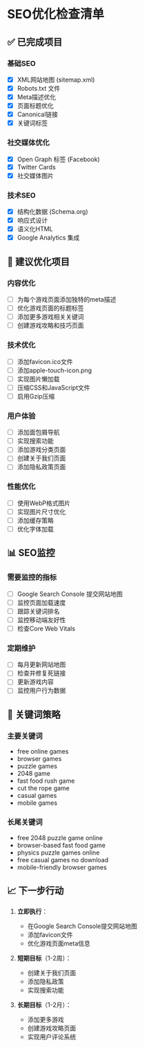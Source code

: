 # SEO优化检查清单

## ✅ 已完成项目

### 基础SEO
- [x] XML网站地图 (sitemap.xml)
- [x] Robots.txt 文件
- [x] Meta描述优化
- [x] 页面标题优化
- [x] Canonical链接
- [x] 关键词标签

### 社交媒体优化
- [x] Open Graph 标签 (Facebook)
- [x] Twitter Cards
- [x] 社交媒体图片

### 技术SEO
- [x] 结构化数据 (Schema.org)
- [x] 响应式设计
- [x] 语义化HTML
- [x] Google Analytics 集成

## 🔄 建议优化项目

### 内容优化
- [ ] 为每个游戏页面添加独特的meta描述
- [ ] 优化游戏页面的标题标签
- [ ] 添加更多游戏相关关键词
- [ ] 创建游戏攻略和技巧页面

### 技术优化
- [ ] 添加favicon.ico文件
- [ ] 添加apple-touch-icon.png
- [ ] 实现图片懒加载
- [ ] 压缩CSS和JavaScript文件
- [ ] 启用Gzip压缩

### 用户体验
- [ ] 添加面包屑导航
- [ ] 实现搜索功能
- [ ] 添加游戏分类页面
- [ ] 创建关于我们页面
- [ ] 添加隐私政策页面

### 性能优化
- [ ] 使用WebP格式图片
- [ ] 实现图片尺寸优化
- [ ] 添加缓存策略
- [ ] 优化字体加载

## 📊 SEO监控

### 需要监控的指标
- [ ] Google Search Console 提交网站地图
- [ ] 监控页面加载速度
- [ ] 跟踪关键词排名
- [ ] 监控移动端友好性
- [ ] 检查Core Web Vitals

### 定期维护
- [ ] 每月更新网站地图
- [ ] 检查并修复死链接
- [ ] 更新游戏内容
- [ ] 监控用户行为数据

## 🎯 关键词策略

### 主要关键词
- free online games
- browser games
- puzzle games
- 2048 game
- fast food rush game
- cut the rope game
- casual games
- mobile games

### 长尾关键词
- free 2048 puzzle game online
- browser-based fast food game
- physics puzzle games online
- free casual games no download
- mobile-friendly browser games

## 📈 下一步行动

1. **立即执行**：
   - 在Google Search Console提交网站地图
   - 添加favicon文件
   - 优化游戏页面meta信息

2. **短期目标**（1-2周）：
   - 创建关于我们页面
   - 添加隐私政策
   - 实现搜索功能

3. **长期目标**（1-2月）：
   - 添加更多游戏
   - 创建游戏攻略页面
   - 实现用户评论系统


